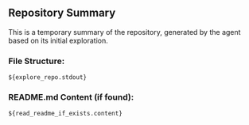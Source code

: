 ## Repository Summary

This is a temporary summary of the repository, generated by the agent based on its initial exploration.

### File Structure:
```
${explore_repo.stdout}
```

### README.md Content (if found):
```
${read_readme_if_exists.content}
```

